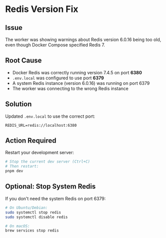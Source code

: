# Redis Version Fix

## Issue
The worker was showing warnings about Redis version 6.0.16 being too old, even though Docker Compose specified Redis 7.

## Root Cause
- Docker Redis was correctly running version 7.4.5 on port **6380**
- `.env.local` was configured to use port **6379**
- A system Redis instance (version 6.0.16) was running on port 6379
- The worker was connecting to the wrong Redis instance

## Solution
Updated `.env.local` to use the correct port:
```
REDIS_URL=redis://localhost:6380
```

## Action Required
Restart your development server:
```bash
# Stop the current dev server (Ctrl+C)
# Then restart:
pnpm dev
```

## Optional: Stop System Redis
If you don't need the system Redis on port 6379:
```bash
# On Ubuntu/Debian:
sudo systemctl stop redis
sudo systemctl disable redis

# On macOS:
brew services stop redis
```